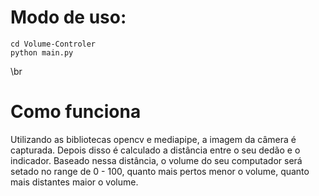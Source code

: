 # Modo de uso:
```console
cd Volume-Controler
python main.py
```
\br

# Como funciona

Utilizando as bibliotecas opencv e mediapipe, a imagem da câmera é capturada. Depois disso é calculado a distância entre o seu dedão e o indicador. Baseado nessa distância, o volume do seu computador será setado no range de 0 - 100, quanto mais pertos menor o volume, quanto mais distantes maior o volume.
